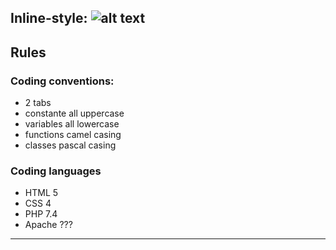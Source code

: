 
Inline-style: 
![alt text](https://bitbucket.org/zlamdunk/gpp/raw/dd6fe34372a05f027410c10e7f7c1cdd0ad07a7d/gpp.svg "GamePlayParty")
---

## Rules
### Coding conventions:
* 2 tabs
* constante all uppercase
* variables all lowercase
* functions camel casing
* classes pascal casing

### Coding languages
* HTML 5
* CSS 4
* PHP 7.4
* Apache ???

---
